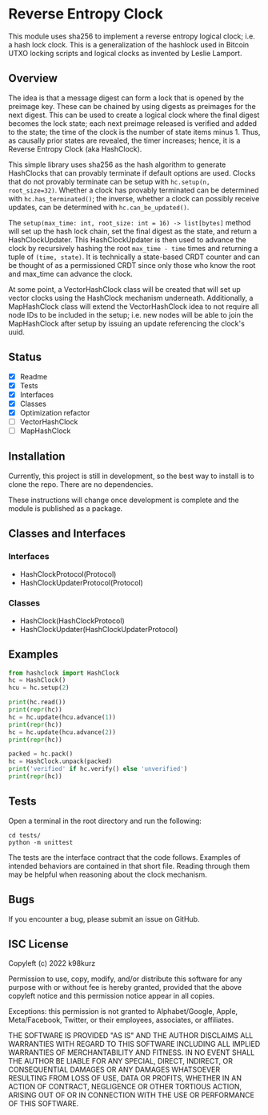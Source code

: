 # Reverse Entropy Clock

This module uses sha256 to implement a reverse entropy logical clock; i.e. a
hash lock clock. This is a generalization of the hashlock used in Bitcoin UTXO
locking scripts and logical clocks as invented by Leslie Lamport.

## Overview

The idea is that a message digest can form a lock that is opened by the preimage
key. These can be chained by using digests as preimages for the next digest.
This can be used to create a logical clock where the final digest becomes the
lock state; each next preimage released is verified and added to the state; the
time of the clock is the number of state items minus 1. Thus, as causally prior
states are revealed, the timer increases; hence, it is a Reverse Entropy Clock
(aka HashClock).

This simple library uses sha256 as the hash algorithm to generate HashClocks
that can provably terminate if default options are used. Clocks that do not
provably terminate can be setup with `hc.setup(n, root_size=32)`. Whether a
clock has provably terminated can be determined with `hc.has_terminated()`; the
inverse, whether a clock can possibly receive updates, can be determined with
`hc.can_be_updated()`.

The `setup(max_time: int, root_size: int = 16) -> list[bytes]` method will set
up the hash lock chain, set the final digest as the state, and return a
HashClockUpdater. This HashClockUpdater is then used to advance the clock by
recursively hashing the root `max_time - time` times and returning a tuple of
`(time, state)`. It is technically a state-based CRDT counter and can be thought
of as a permissioned CRDT since only those who know the root and max_time can
advance the clock.

At some point, a VectorHashClock class will be created that will set up vector
clocks using the HashClock mechanism underneath. Additionally, a MapHashClock
class will extend the VectorHashClock idea to not require all node IDs to be
included in the setup; i.e. new nodes will be able to join the MapHashClock
after setup by issuing an update referencing the clock's uuid.

## Status

- [x] Readme
- [x] Tests
- [x] Interfaces
- [x] Classes
- [x] Optimization refactor
- [ ] VectorHashClock
- [ ] MapHashClock

## Installation

Currently, this project is still in development, so the best way to install is
to clone the repo. There are no dependencies.

These instructions will change once development is complete and the module is
published as a package.

## Classes and Interfaces

### Interfaces

- HashClockProtocol(Protocol)
- HashClockUpdaterProtocol(Protocol)

### Classes

- HashClock(HashClockProtocol)
- HashClockUpdater(HashClockUpdaterProtocol)

## Examples

```python
from hashclock import HashClock
hc = HashClock()
hcu = hc.setup(2)

print(hc.read())
print(repr(hc))
hc = hc.update(hcu.advance(1))
print(repr(hc))
hc = hc.update(hcu.advance(2))
print(repr(hc))

packed = hc.pack()
hc = HashClock.unpack(packed)
print('verified' if hc.verify() else 'unverified')
print(repr(hc))
```

## Tests

Open a terminal in the root directory and run the following:

```
cd tests/
python -m unittest
```

The tests are the interface contract that the code follows. Examples of intended
behaviors are contained in that short file. Reading through them may be helpful
when reasoning about the clock mechanism.

## Bugs

If you encounter a bug, please submit an issue on GitHub.

## ISC License

Copyleft (c) 2022 k98kurz

Permission to use, copy, modify, and/or distribute this software
for any purpose with or without fee is hereby granted, provided
that the above copyleft notice and this permission notice appear in
all copies.

Exceptions: this permission is not granted to Alphabet/Google, Apple,
Meta/Facebook, Twitter, or their employees, associates, or affiliates.

THE SOFTWARE IS PROVIDED "AS IS" AND THE AUTHOR DISCLAIMS ALL
WARRANTIES WITH REGARD TO THIS SOFTWARE INCLUDING ALL IMPLIED
WARRANTIES OF MERCHANTABILITY AND FITNESS. IN NO EVENT SHALL THE
AUTHOR BE LIABLE FOR ANY SPECIAL, DIRECT, INDIRECT, OR
CONSEQUENTIAL DAMAGES OR ANY DAMAGES WHATSOEVER RESULTING FROM LOSS
OF USE, DATA OR PROFITS, WHETHER IN AN ACTION OF CONTRACT,
NEGLIGENCE OR OTHER TORTIOUS ACTION, ARISING OUT OF OR IN
CONNECTION WITH THE USE OR PERFORMANCE OF THIS SOFTWARE.
